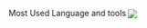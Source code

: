 Most Used Language and tools
<a href="https://github.com/Shakil">
  <img align="center" src="https://github-readme-stats.vercel.app/api/top-langs/?username=Shakil Akhtar=Python, MYSQL, R, Power BI, Tableau, Advance Excel=3&theme=nord" />
</a>
